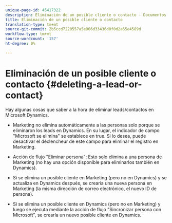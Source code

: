 ```yaml
---
unique-page-id: 45417322
description: Eliminación de un posible cliente o contacto - Documentos de marketing - Documentación del producto
title: Eliminación de un posible cliente o contacto
translation-type: tm+mt
source-git-commit: 2b5ccd7220557a5e966d33436d0f0d2a65e4589d
workflow-type: tm+mt
source-wordcount: '157'
ht-degree: 0%

---
```



# Eliminación de un posible cliente o contacto {#deleting-a-lead-or-contact}

Hay algunas cosas que saber a la hora de eliminar leads/contactos en Microsoft Dynamics.

* Marketing no elimina automáticamente a las personas solo porque se eliminaron los leads en Dynamics. En su lugar, el indicador de campo &quot;Microsoft se elimina&quot; se establece en true. Si lo desea, puede desactivar el déclencheur de este campo para eliminar el registro en Marketing.

* Acción de flujo &quot;Eliminar persona&quot;: Esto solo elimina a una persona de Marketing (no hay una opción disponible para eliminarlos también en Dynamics).

* Si se elimina un posible cliente en Marketing (pero no en Dynamics) y se actualiza en Dynamics después, se crearía una nueva persona en Marketing (la misma dirección de correo electrónico, el nuevo ID de persona).

* Si se elimina un posible cliente en Dynamics (pero no en Marketing) y luego se ejecuta mediante la acción de flujo &quot;Sincronizar persona con Microsoft&quot;, se crearía un nuevo posible cliente en Dynamics.
